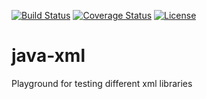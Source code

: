 [![Build Status](https://travis-ci.org/codejanovic/java-xml.svg?branch=develop)](https://travis-ci.org/codejanovic/java-xml)
[![Coverage Status](https://coveralls.io/repos/github/codejanovic/java-xml/badge.svg?branch=develop)](https://coveralls.io/github/codejanovic/java-xml?branch=develop)
[![License](https://img.shields.io/github/license/mashape/apistatus.svg?maxAge=2592000)]()

# java-xml
Playground for testing different xml libraries
